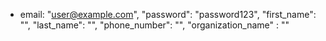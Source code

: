 <!-- - Change launch to lunch in models
- The user schema and validation fields
- The invite Route has a lot of commas, 
- The isAmin auth has not been worked on
- Created an invite utils function
- Worked on the function
- Use import instead of require -->


  - email: "user@example.com",
    "password": "password123",
	"first_name": "",
	"last_name": "",
	"phone_number": "",
    "organization_name" : ""

